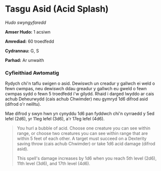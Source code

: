 # Tasgu Asid (Acid Splash)

*Hudo swyngyfaredd*

**Amser Hudo:** 1 acsiwn

**Amrediad:** 60 troedfedd

**Cydrannau:** G, S

**Parhad:** Ar unwaith

### Cyfieithiad Awtomatig

Rydych chi'n taflu swigen o asid. Dewiswch un creadur y gallwch ei weld o fewn cwmpas, neu dewiswch ddau greadur y gallwch eu gweld o fewn cwmpas sydd o fewn 5 troedfedd i'w gilydd. Rhaid i darged lwyddo ar cais achub Deheurwydd (cais achub Chwimder) neu gymryd 1d6 difrod asid (difrod o'r neilltu).

Mae difrod y swyn hwn yn cynyddu 1d6 pan fyddwch chi'n cyrraedd y 5ed lefel (2d6), yr 11eg lefel (3d6), a'r 17eg lefel (4d6).

>  You hurl a bubble of acid. Choose one creature you can see within range, or choose two creatures you can see within range that are within 5 feet of each other. A target must succeed on a Dexterity saving throw (cais achub Chwimder) or take 1d6 acid damage (difrod asid).
>  
>  This spell's damage increases by 1d6 when you reach 5th level (2d6), 11th level (3d6), and 17th level (4d6).